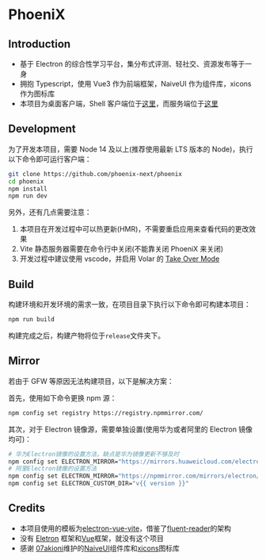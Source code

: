 # PhoeniX

## Introduction

- 基于 Electron 的综合性学习平台，集分布式评测、轻社交、资源发布等于一身
- 拥抱 Typescript，使用 Vue3 作为前端框架，NaiveUI 作为组件库，xicons 作为图标库
- 本项目为桌面客户端，Shell 客户端位于[这里](https://github.com/phoenix-next/phoenix-shell)，而服务端位于[这里](https://github.com/phoenix-next/phoenix-server)

## Development

为了开发本项目，需要 Node 14 及以上(推荐使用最新 LTS 版本的 Node)，执行以下命令即可运行客户端：

```sh
git clone https://github.com/phoenix-next/phoenix
cd phoenix
npm install
npm run dev
```

另外，还有几点需要注意：

1. 本项目在开发过程中可以热更新(HMR)，不需要重启应用来查看代码的更改效果
2. Vite 静态服务器需要在命令行中关闭(不能靠关闭 PhoeniX 来关闭)
3. 开发过程中建议使用 vscode，并启用 Volar 的 [Take Over Mode](https://github.com/johnsoncodehk/volar/discussions/471#discussion-3561961)

## Build

构建环境和开发环境的需求一致，在项目目录下执行以下命令即可构建本项目：

```sh
npm run build
```

构建完成之后，构建产物将位于`release`文件夹下。

## Mirror

若由于 GFW 等原因无法构建项目，以下是解决方案：

首先，使用如下命令更换 npm 源：

```sh
npm config set registry https://registry.npmmirror.com/
```

其次，对于 Electron 镜像源，需要单独设置(使用华为或者阿里的 Electron 镜像均可)：

```sh
# 华为Electron镜像的设置方法，缺点是华为镜像更新不够及时
npm config set ELECTRON_MIRROR="https://mirrors.huaweicloud.com/electron/"
# 阿里Electron镜像的设置方法
npm config set ELECTRON_MIRROR="https://npmmirror.com/mirrors/electron/"
npm config set ELECTRON_CUSTOM_DIR="v{{ version }}"
```

## Credits

- 本项目使用的模板为[electron-vue-vite](https://github.com/caoxiemeihao/electron-vue-vite)，借鉴了[fluent-reader](https://github.com/yang991178/fluent-reader)的架构
- 没有 [Eletron](https://github.com/electron/electron) 框架和[Vue](https://github.com/vuejs/core)框架，就没有这个项目
- 感谢 [07akioni](https://github.com/07akioni)维护的[NaiveUI](https://github.com/TuSimple/naive-ui)组件库和[xicons](https://github.com/07akioni/xicons)图标库

